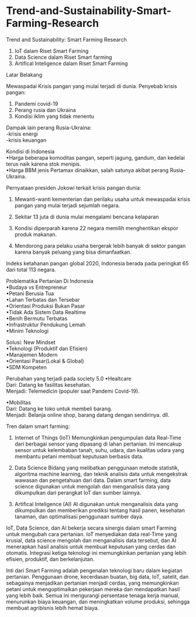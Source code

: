 # Trend-and-Sustainability-Smart-Farming-Research

Trend and Sustainability: Smart Farming Research

1. IoT dalam Riset Smart Farming
2. Data Science dalam Riset Smart farming 
3. Artifical Inteligence dalam Riset Smart Farming 

Latar Belakang

Mewaspadai Krisis pangan yang mulai terjadi di dunia.
Penyebab krisis pangan: 

1. Pandemi covid-19                          
2. Perang rusia dan Ukraina                  
3. Kondisi iklim yang tidak menentu          

Dampak lain perang Rusia-Ukraina:            
-krisis energi                               
-krisis keuangan                             

Kondisi di Indonesia                         
•Harga beberapa komoditas pangan, seperti jagung, gandum, dan kedelai terus naik karena stok menipis.                         
•Harga BBM jenis Pertamax dinaikkan, salah satunya akibat perang Rusia-Ukraina.         

Pernyataan presiden Jokowi terkait krisis pangan dunia:                                
1. Mewanti-wanti kementerian dan perilaku usaha untuk mewaspadai krisis pangan yang mulai terjadi sejumlah negara.               
2. Sekitar 13 juta di dunia mulai mengalami bencana kelaparan                            
3. Kondisi diperparah karena 22 negara memilih menghentikan ekspor produk makanan.
 
4. Mendorong para pelaku usaha bergerak lebih banyak di sektor pangan karena banyak peluang yang bisa dimanfaatkan.
         
Indeks ketahanan pangan global 2020, Indonesia berada pada peringkat 65 dari total 113 negara.

Problematika Pertanian Di Indonesia          
•Budaya vs Entrepreneur                      
•Petani Berusia Tua                          
•Lahan Terbatas dan Tersebar                 
•Orientasi Produksi Bukan Pasar              
•Tidak Ada Sistem Data Realtime              
•Benih Bermutu Terbatas                      
•Infrastruktur Pendukung Lemah               
•Minim Teknologi                             

Solusi: New Mindset                          
•Teknologi (Produktif dan Efisien)           
•Manajemen Modern                            
•Orientasi Pasar(Lokal & Global)             
•SDM Kompeten                                

Perubahan yang terjadi pada society 5.0
•Healtcare                                   
Dari: Datang ke fasilitas kesehatan.         
Menjadi: Telemedicin (populer saat Pandemi Covid-19).

•Mobilitas                                   
Dari: Datang ke toko untuk membeli barang.   
Menjadi: Belanja online shop, barang datang dengan sendirinya.
dll.

Tren dalam smart farming:
1. Internet of Things (IoT)
Memungkinkan pengumpulan data Real-Time dari berbagai sensor yang dipasang di lahan pertanian.
Ini mencakup sensor untuk kelembaban tanah, suhu, udara, dan kualitas udara yang membantu petani
membuat keputusan berbasis data.

3. Data Science 
Bidang yang melibatkan penggunaan metode statistik, algoritma machine learning, dan teknik analisis data
untuk mengekstrak wawasan dan pengetahuan dari data.
Dalam smart farming, data science digunakan untuk mengolah dan menganalisis data yang dikumpulkan dari
perangkat IoT dan sumber lainnya.

5. Artifical Inteligence (AI)
AI digunakan untuk menganalisis data yang dikumpulkan dan memberikan prediksi tentang hasil panen,
kesehatan tanaman, dan optimalisasi penggunaan sumber daya.

IoT, Data Science, dan AI bekerja secara sinergis dalam smart Farming untuk mengubah cara pertanian.
IoT menyediakan data real-Time yang krusial, data science mengolah dan menganalisis data tersebut,
dan AI menerapkan hasil analisis untuk membuat keputusan yang cerdas dan otomatis.
Integrasi ketiga teknologi ini memungkinkan pertanian yang lebih efisien, produktif, dan berkelanjutan.

Inti dari Smart Farming adalah pengenalan teknologi baru dalam kegiatan pertanian. 
Penggunaan drone, kecerdasan buatan, big data, IoT, satelit, dan sebagainya menjadikan pertanian menjadi cerdas,
yang memungkinkan petani untuk mengoptimalkan pekerjaan mereka dan mendapatkan hasil yang lebih baik.
Semua ini mengurangi persentase tenaga kerja manual, menurunkan biaya keuangan, dan meningkatkan volume produksi,
sehingga membuat agribisnis lebih hemat biaya.

